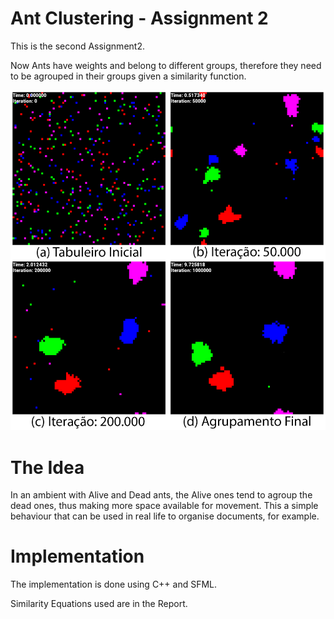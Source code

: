 # Ant Clustering - Assignment 2

This is the second Assignment2.

Now Ants have weights and belong to different groups, therefore they need to be
agrouped in their groups given a similarity function.

![Algo](/assignment2/report/figuras/13.png)

# The Idea

In an ambient with Alive and Dead ants, the Alive ones tend to agroup the dead
ones, thus making more space available for movement. This a simple behaviour that
can be used in real life to organise documents, for example.

# Implementation

The implementation is done using C++ and SFML.

Similarity Equations used are in the Report.
